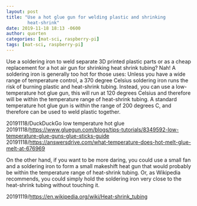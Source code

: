 ```yaml
---
layout: post
title: "Use a hot glue gun for welding plastic and shrinking
        heat-shrink"
date: 2019-11-18 18:13 -0600
author: quorten
categories: [mat-sci, raspberry-pi]
tags: [mat-sci, raspberry-pi]
---
```


Use a soldering iron to weld separate 3D printed plastic parts or as a
cheap replacement for a hot air gun for shrinking heat shrink tubing?
Nah!  A soldering iron is generally too hot for those uses: Unless you
have a wide range of temperature control, a 370 degree Celsius
soldering iron runs the risk of burning plastic and heat-shrink
tubing.  Instead, you can use a low-temperature hot glue gun, this
will run at 120 degrees Celsius and therefore will be within the
temperature range of heat-shrink tubing.  A standard temperature hot
glue gun is within the range of 200 degrees C, and therefore can be
used to weld plastic together.

20191118/DuckDuckGo low temperature hot glue  
20191118/https://www.gluegun.com/blogs/tips-tutorials/8349592-low-temperature-glue-guns-glue-sticks-guide  
20191118/https://answersdrive.com/what-temperature-does-hot-melt-glue-melt-at-676969

On the other hand, if you want to be more daring, you could use a
small fan and a soldering iron to form a small makeshift heat gun that
would probably be within the temperature range of heat-shrink tubing.
Or, as Wikipedia recommends, you could simply hold the soldering iron
very close to the heat-shrink tubing without touching it.

20191119/https://en.wikipedia.org/wiki/Heat-shrink_tubing

